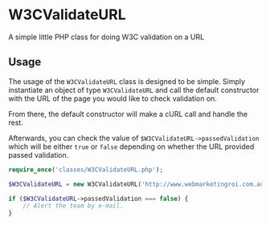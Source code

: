 W3CValidateURL
==============

A simple little PHP class for doing W3C validation on a URL

Usage
-----

The usage of the `W3CValidateURL` class is designed to be simple. Simply instantiate an object of type `W3CValidateURL` and call the default constructor with the URL of the page you would like to check validation on.

From there, the default constructor will make a cURL call and handle the rest.

Afterwards, you can check the value of `$W3CValidateURL->passedValidation` which will be either `true` or `false` depending on whether the URL provided passed validation.

```php
require_once('classes/W3CValidateURL.php');

$W3CValidateURL = new W3CValidateURL('http://www.webmarketingroi.com.au');

if ($W3CValidateURL->passedValidation === false) {
    // Alert the team by e-mail.
}
```
